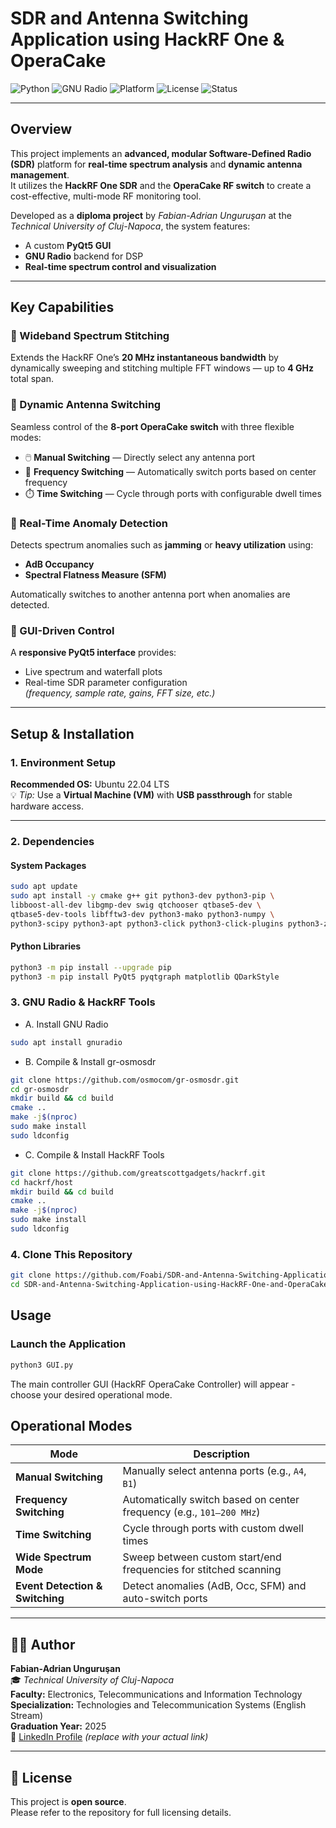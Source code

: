 # SDR and Antenna Switching Application using HackRF One & OperaCake

![Python](https://img.shields.io/badge/Python-3.10+-blue?logo=python)
![GNU Radio](https://img.shields.io/badge/GNU%20Radio-3.10-orange?logo=gnuradio)
![Platform](https://img.shields.io/badge/Platform-Linux%20%7C%20Ubuntu%2022.04-green)
![License](https://img.shields.io/badge/License-Open--Source-brightgreen)
![Status](https://img.shields.io/badge/Status-Active-success)

---

## Overview

This project implements an **advanced, modular Software-Defined Radio (SDR)** platform for **real-time spectrum analysis** and **dynamic antenna management**.  
It utilizes the **HackRF One SDR** and the **OperaCake RF switch** to create a cost-effective, multi-mode RF monitoring tool.

Developed as a **diploma project** by *Fabian-Adrian Unguruşan* at the *Technical University of Cluj-Napoca*, the system features:

- A custom **PyQt5 GUI**
- **GNU Radio** backend for DSP
- **Real-time spectrum control and visualization**

---

## Key Capabilities

### 🔹 Wideband Spectrum Stitching
Extends the HackRF One’s **20 MHz instantaneous bandwidth** by dynamically sweeping and stitching multiple FFT windows — up to **4 GHz** total span.

### 🔹 Dynamic Antenna Switching
Seamless control of the **8-port OperaCake switch** with three flexible modes:

- 🖱️ **Manual Switching** — Directly select any antenna port  
- 📡 **Frequency Switching** — Automatically switch ports based on center frequency  
- ⏱️ **Time Switching** — Cycle through ports with configurable dwell times  

### 🔹 Real-Time Anomaly Detection
Detects spectrum anomalies such as **jamming** or **heavy utilization** using:

- **AdB Occupancy**
- **Spectral Flatness Measure (SFM)**  

Automatically switches to another antenna port when anomalies are detected.

### 🔹 GUI-Driven Control
A **responsive PyQt5 interface** provides:

- Live spectrum and waterfall plots  
- Real-time SDR parameter configuration  
  *(frequency, sample rate, gains, FFT size, etc.)*

---

## Setup & Installation

### 1. Environment Setup
**Recommended OS:** Ubuntu 22.04 LTS  
💡 *Tip:* Use a **Virtual Machine (VM)** with **USB passthrough** for stable hardware access.

---

### 2. Dependencies

#### System Packages
```bash
sudo apt update
sudo apt install -y cmake g++ git python3-dev python3-pip \
libboost-all-dev libgmp-dev swig qtchooser qtbase5-dev \
qtbase5-dev-tools libfftw3-dev python3-mako python3-numpy \
python3-scipy python3-apt python3-click python3-click-plugins python3-zmq
```
#### Python Libraries
```bash
python3 -m pip install --upgrade pip
python3 -m pip install PyQt5 pyqtgraph matplotlib QDarkStyle
```

### 3. GNU Radio & HackRF Tools
- A. Install GNU Radio
```bash
sudo apt install gnuradio
```
- B. Compile & Install gr-osmosdr
```bash
git clone https://github.com/osmocom/gr-osmosdr.git
cd gr-osmosdr
mkdir build && cd build
cmake ..
make -j$(nproc)
sudo make install
sudo ldconfig
```
- C. Compile & Install HackRF Tools
```bash
git clone https://github.com/greatscottgadgets/hackrf.git
cd hackrf/host
mkdir build && cd build
cmake ..
make -j$(nproc)
sudo make install
sudo ldconfig
```

### 4. Clone This Repository
```bash
git clone https://github.com/Foabi/SDR-and-Antenna-Switching-Application-using-HackRF-One-and-OperaCake.git
cd SDR-and-Antenna-Switching-Application-using-HackRF-One-and-OperaCake
```

## Usage
### Launch the Application
```bash
python3 GUI.py
```
The main controller GUI (HackRF OperaCake Controller) will appear - choose your desired operational mode.
## Operational Modes
| Mode | Description |
|------|--------------|
| **Manual Switching** | Manually select antenna ports (e.g., `A4`, `B1`) |
| **Frequency Switching** | Automatically switch based on center frequency (e.g., `101–200 MHz`) |
| **Time Switching** | Cycle through ports with custom dwell times |
| **Wide Spectrum Mode** | Sweep between custom start/end frequencies for stitched scanning |
| **Event Detection & Switching** | Detect anomalies (AdB, Occ, SFM) and auto-switch ports |

---

## 🧑‍💻 Author

**Fabian-Adrian Unguruşan**  
🎓 *Technical University of Cluj-Napoca*  
**Faculty:** Electronics, Telecommunications and Information Technology  
**Specialization:** Technologies and Telecommunication Systems (English Stream)  
**Graduation Year:** 2025  
🔗 [LinkedIn Profile](https://www.linkedin.com) *(replace with your actual link)*  

---

## 📄 License

This project is **open source**.  
Please refer to the repository for full licensing details.

